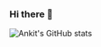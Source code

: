 ### Hi there 👋

<!--
**ankitkumarsamota121/ankitkumarsamota121** is a ✨ _special_ ✨ repository because its `README.md` (this file) appears on your GitHub profile.

Here are some ideas to get you started:

- 🔭 I’m currently working on ...
- 🌱 I’m currently learning ...
- 👯 I’m looking to collaborate on ...
- 🤔 I’m looking for help with ...
- 💬 Ask me about ...
- 📫 How to reach me: ...
- 😄 Pronouns: ...
- ⚡ Fun fact: ...
-->

![Ankit's GitHub stats](https://github-readme-stats.vercel.app/api?username=ankitkumarsamota121&count_private=true&show_icons=true&theme=tokyonight)

